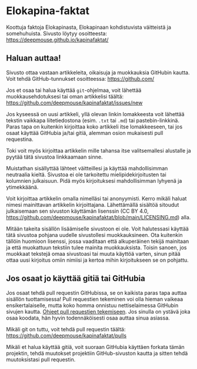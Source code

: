 # Elokapina-faktat

Koottuja faktoja Elokapinasta, Elokapinaan kohdistuvista väitteistä ja somehuhuista. Sivusto löytyy osoitteesta: https://deepmouse.github.io/kapinafaktat/

## Haluan auttaa!

Sivusto ottaa vastaan artikkeleita, oikaisuja ja muokkauksia GitHubin kautta. Voit tehdä GitHub-tunnukset osoitteessa: https://github.com/

Jos et osaa tai halua käyttää `git`-ohjelmaa, voit lähettää muokkausehdotuksesi tai oman artikkelisi täältä: https://github.com/deepmouse/kapinafaktat/issues/new

Jos kyseessä on uusi artikkeli, yllä olevan linkin lomakkeesta voit lähettää tekstin vaikkapa liitetiedostona (esim. `.txt` tai `.md`) tai pastebin-linkkinä. Paras tapa on kuitenkin kirjoittaa koko artikkeli itse lomakkeeseen, tai jos osaat käyttää GitHubia ja/tai gitiä, alemman osion mukaisesti pull requestina.

Toki voit myös kirjoittaa artikkelin mille tahansa itse valitsemallesi alustalle ja pyytää tätä sivustoa linkkaamaan sinne.

Muistathan sisällyttää lähteet väitteillesi ja käyttää mahdollisimman neutraalia kieltä. Sivustoa ei ole tarkoitettu mielipidekirjoitusten tai kolumnien julkaisuun. Pidä myös kirjoituksesi mahdollisimman lyhyenä ja ytimekkäänä.

Voit kirjoittaa artikkelin omalla nimelläsi tai anonyymisti. Kerro mikäli haluat nimesi mainittavan artikkelin kirjoittajana. Lähettämällä sisältöä sitoudut julkaisemaan sen sivuston käyttämän lisenssin (CC BY 4.0, https://github.com/deepmouse/kapinafaktat/blob/main/LICENSING.md) alla. 

Mitään takeita sisällön lisäämiselle sivustoon ei ole. Voit halutessasi käyttää tätä sivustoa pohjana uudelle sivustollesi muokkauksineen. Ota kuitenkin tällöin huomioon lisenssi, jossa vaaditaan että alkuperäinen tekijä mainitaan ja että muokattuun tekstiin tulee mainita muokkauksista. Toisin sanoen, jos muokkaat tekstejä omaa sivustoasi tai muuta käyttöä varten, sinun pitää ottaa uusi kirjoitus omiin nimiisi ja kertoa mihin kirjoitukseen se on pohjattu.

## Jos osaat jo käyttää gitiä tai GitHubia

Jos osaat tehdä pull requestin GitHubissa, se on kaikista paras tapa auttaa sisällön tuottamisessa! Pull requestien tekeminen voi olla hieman vaikeaa ensikertalaiselle, mutta koko homma onnistuu nettiselaimessa GitHubin sivujen kautta. [Ohjeet pull requestien tekemiseen](https://docs.github.com/en/github/collaborating-with-pull-requests). Jos sinulla on ystävä joka osaa koodata, hän hyvin todennäköisesti osaa auttaa sinua asiassa.

Mikäli git on tuttu, voit tehdä pull requestin täältä: https://github.com/deepmouse/kapinafaktat/pulls

Mikäli et halua käyttää gitiä, voit suoraan GitHubia käyttäen forkata tämän projektin, tehdä muutokset projektiin GitHub-sivuston kautta ja sitten tehdä muutoksistasi pull requestin.
